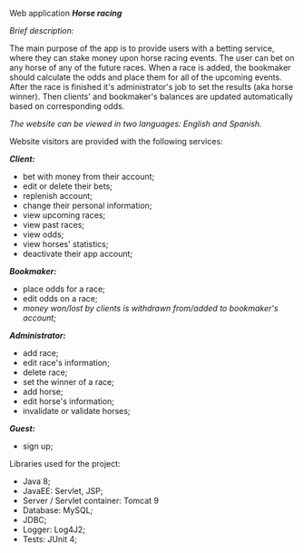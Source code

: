 Web application ***Horse racing***

*Brief description:*

The main purpose of the app is to provide users with a betting service,
where they can stake money upon horse racing events.
The user can bet on any horse of any of the future races.
When a race is added, the bookmaker should calculate the odds
and place them for all of the upcoming events.
After the race is finished it's administrator's job to set the
results (aka horse winner). Then clients' and bookmaker's balances
are updated automatically based on corresponding odds. 

*The website can be viewed in two languages: English and Spanish.*

Website visitors are provided with the following services:


***Client:***
* bet with money from their account;
* edit or delete their bets;
* replenish account;
* change their personal information;
* view upcoming races;
* view past races;
* view odds;
* view horses' statistics;
* deactivate their app account;

***Bookmaker:***
* place odds for a race;
* edit odds on a race;
* *money won/lost by clients is withdrawn from/added to bookmaker's account;*

***Administrator:***
* add race;
* edit race's information;
* delete race;
* set the winner of a race;
* add horse;
* edit horse's information;
* invalidate or validate horses;

***Guest:***
* sign up;

Libraries used for the project:
* Java 8;
* JavaEE: Servlet, JSP;
* Server / Servlet container: Tomcat 9
* Database: MySQL;
* JDBC;
* Logger: Log4J2;
* Tests: JUnit 4;